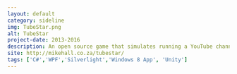 ```yaml
---
layout: default
category: sideline
img: TubeStar.png
alt: TubeStar
project-date: 2013-2016
description: An open source game that simulates running a YouTube channel.<br/>Over 500 000 downloads on PC.<br/>Updated and released later on the Google Play store.
site: http://mikehall.co.za/tubestar/
tags: ['C#','WPF','Silverlight','Windows 8 App', 'Unity']
---
```

